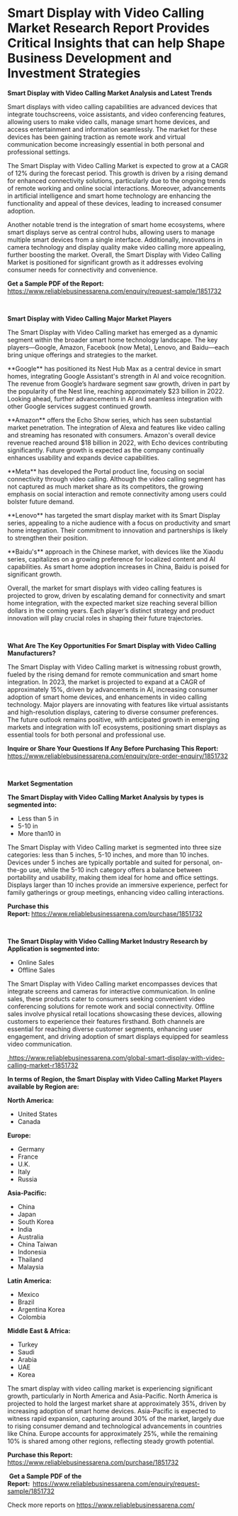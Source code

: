 <p><h1>Smart Display with Video Calling Market Research Report Provides Critical Insights that can help Shape Business Development and Investment Strategies</h1></p><p><strong>Smart Display with Video Calling Market Analysis and Latest Trends</strong></p>
<p><p>Smart displays with video calling capabilities are advanced devices that integrate touchscreens, voice assistants, and video conferencing features, allowing users to make video calls, manage smart home devices, and access entertainment and information seamlessly. The market for these devices has been gaining traction as remote work and virtual communication become increasingly essential in both personal and professional settings.</p><p>The Smart Display with Video Calling Market is expected to grow at a CAGR of 12% during the forecast period. This growth is driven by a rising demand for enhanced connectivity solutions, particularly due to the ongoing trends of remote working and online social interactions. Moreover, advancements in artificial intelligence and smart home technology are enhancing the functionality and appeal of these devices, leading to increased consumer adoption.</p><p>Another notable trend is the integration of smart home ecosystems, where smart displays serve as central control hubs, allowing users to manage multiple smart devices from a single interface. Additionally, innovations in camera technology and display quality make video calling more appealing, further boosting the market. Overall, the Smart Display with Video Calling Market is positioned for significant growth as it addresses evolving consumer needs for connectivity and convenience.</p></p>
<p><strong>Get a Sample PDF of the Report:&nbsp;</strong> <a href="https://www.reliablebusinessarena.com/enquiry/request-sample/1851732?utm_campaign=2016&utm_medium=2&utm_source=Github&utm_content=ia&utm_term=07012025&utm_id=smart-display-with-video-calling">https://www.reliablebusinessarena.com/enquiry/request-sample/1851732</a></p>
<p>&nbsp;</p>
<p><strong>Smart Display with Video Calling Major Market Players</strong></p>
<p><p>The Smart Display with Video Calling market has emerged as a dynamic segment within the broader smart home technology landscape. The key players—Google, Amazon, Facebook (now Meta), Lenovo, and Baidu—each bring unique offerings and strategies to the market.</p><p>**Google** has positioned its Nest Hub Max as a central device in smart homes, integrating Google Assistant's strength in AI and voice recognition. The revenue from Google’s hardware segment saw growth, driven in part by the popularity of the Nest line, reaching approximately $23 billion in 2022. Looking ahead, further advancements in AI and seamless integration with other Google services suggest continued growth.</p><p>**Amazon** offers the Echo Show series, which has seen substantial market penetration. The integration of Alexa and features like video calling and streaming has resonated with consumers. Amazon's overall device revenue reached around $18 billion in 2022, with Echo devices contributing significantly. Future growth is expected as the company continually enhances usability and expands device capabilities.</p><p>**Meta** has developed the Portal product line, focusing on social connectivity through video calling. Although the video calling segment has not captured as much market share as its competitors, the growing emphasis on social interaction and remote connectivity among users could bolster future demand.</p><p>**Lenovo** has targeted the smart display market with its Smart Display series, appealing to a niche audience with a focus on productivity and smart home integration. Their commitment to innovation and partnerships is likely to strengthen their position.</p><p>**Baidu's** approach in the Chinese market, with devices like the Xiaodu series, capitalizes on a growing preference for localized content and AI capabilities. As smart home adoption increases in China, Baidu is poised for significant growth.</p><p>Overall, the market for smart displays with video calling features is projected to grow, driven by escalating demand for connectivity and smart home integration, with the expected market size reaching several billion dollars in the coming years. Each player’s distinct strategy and product innovation will play crucial roles in shaping their future trajectories.</p></p>
<p>&nbsp;</p>
<p><strong>What Are The Key Opportunities For Smart Display with Video Calling Manufacturers?</strong></p>
<p><p>The Smart Display with Video Calling market is witnessing robust growth, fueled by the rising demand for remote communication and smart home integration. In 2023, the market is projected to expand at a CAGR of approximately 15%, driven by advancements in AI, increasing consumer adoption of smart home devices, and enhancements in video calling technology. Major players are innovating with features like virtual assistants and high-resolution displays, catering to diverse consumer preferences. The future outlook remains positive, with anticipated growth in emerging markets and integration with IoT ecosystems, positioning smart displays as essential tools for both personal and professional use.</p></p>
<p><strong>Inquire or Share Your Questions If Any Before Purchasing This Report:</strong> <a href="https://www.reliablebusinessarena.com/enquiry/pre-order-enquiry/1851732?utm_campaign=2016&utm_medium=2&utm_source=Github&utm_content=ia&utm_term=07012025&utm_id=smart-display-with-video-calling">https://www.reliablebusinessarena.com/enquiry/pre-order-enquiry/1851732</a></p>
<p>&nbsp;</p>
<p><strong>Market Segmentation</strong></p>
<p><strong>The Smart Display with Video Calling Market Analysis by types is segmented into:</strong></p>
<p><ul><li>Less than 5 in</li><li>5-10 in</li><li>More than10 in</li></ul></p>
<p><p>The Smart Display with Video Calling market is segmented into three size categories: less than 5 inches, 5-10 inches, and more than 10 inches. Devices under 5 inches are typically portable and suited for personal, on-the-go use, while the 5-10 inch category offers a balance between portability and usability, making them ideal for home and office settings. Displays larger than 10 inches provide an immersive experience, perfect for family gatherings or group meetings, enhancing video calling interactions.</p></p>
<p><strong>Purchase this Report:&nbsp;</strong><a href="https://www.reliablebusinessarena.com/purchase/1851732?utm_campaign=2016&utm_medium=2&utm_source=Github&utm_content=ia&utm_term=07012025&utm_id=smart-display-with-video-calling">https://www.reliablebusinessarena.com/purchase/1851732</a></p>
<p>&nbsp;</p>
<p><strong>The Smart Display with Video Calling Market Industry Research by Application is segmented into:</strong></p>
<p><ul><li>Online Sales</li><li>Offline Sales</li></ul></p>
<p><p>The Smart Display with Video Calling market encompasses devices that integrate screens and cameras for interactive communication. In online sales, these products cater to consumers seeking convenient video conferencing solutions for remote work and social connectivity. Offline sales involve physical retail locations showcasing these devices, allowing customers to experience their features firsthand. Both channels are essential for reaching diverse customer segments, enhancing user engagement, and driving adoption of smart displays equipped for seamless video communication.</p></p>
<p><a href="https://www.reliablebusinessarena.com/global-smart-display-with-video-calling-market-r1851732?utm_campaign=2016&utm_medium=2&utm_source=Github&utm_content=ia&utm_term=07012025&utm_id=smart-display-with-video-calling">&nbsp;https://www.reliablebusinessarena.com/global-smart-display-with-video-calling-market-r1851732</a></p>
<p><strong>In terms of Region, the Smart Display with Video Calling Market Players available by Region are:</strong></p>
<p>
    <p> <strong> North America: </strong>
        <ul>
            <li>United States</li>
            <li>Canada</li>
        </ul>
        </p> 
    <p> <strong> Europe: </strong>
        <ul>
            <li>Germany</li>
            <li>France</li>
            <li>U.K.</li>
            <li>Italy</li>
            <li>Russia</li>
        </ul>
        </p> 
    <p> <strong> Asia-Pacific: </strong>
        <ul>
            <li>China</li>
            <li>Japan</li>
            <li>South Korea</li>
            <li>India</li>
            <li>Australia</li>
            <li>China Taiwan</li>
            <li>Indonesia</li>
            <li>Thailand</li>
            <li>Malaysia</li>
        </ul>
        </p> 
    <p> <strong> Latin America: </strong>
        <ul>
            <li>Mexico</li>
            <li>Brazil</li>
            <li>Argentina Korea</li>
            <li>Colombia</li>
        </ul>
        </p> 
    <p> <strong> Middle East & Africa: </strong>
        <ul>
            <li>Turkey</li>
            <li>Saudi</li>
            <li>Arabia</li>
            <li>UAE</li>
            <li>Korea</li>
        </ul>
    </p>
    </p>
<p><p>The smart display with video calling market is experiencing significant growth, particularly in North America and Asia-Pacific. North America is projected to hold the largest market share at approximately 35%, driven by increasing adoption of smart home devices. Asia-Pacific is expected to witness rapid expansion, capturing around 30% of the market, largely due to rising consumer demand and technological advancements in countries like China. Europe accounts for approximately 25%, while the remaining 10% is shared among other regions, reflecting steady growth potential.</p></p>
<p><strong>Purchase this Report: </strong><a href="https://www.reliablebusinessarena.com/purchase/1851732?utm_campaign=2016&utm_medium=2&utm_source=Github&utm_content=ia&utm_term=07012025&utm_id=smart-display-with-video-calling">https://www.reliablebusinessarena.com/purchase/1851732</a></p>
<p>&nbsp;<strong>Get a Sample PDF of the Report:&nbsp;&nbsp;</strong><a href="https://www.reliablebusinessarena.com/enquiry/request-sample/1851732?utm_campaign=2016&utm_medium=2&utm_source=Github&utm_content=ia&utm_term=07012025&utm_id=smart-display-with-video-calling">https://www.reliablebusinessarena.com/enquiry/request-sample/1851732</a></p>
<p><strong></strong></p>
<p>Check more reports on <a href="https://www.reliablebusinessarena.com/?utm_campaign=2016&utm_medium=2&utm_source=Github&utm_content=ia&utm_term=07012025&utm_id=smart-display-with-video-calling">https://www.reliablebusinessarena.com/</a></p>